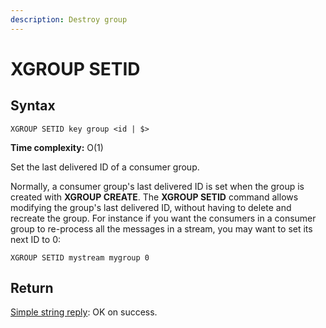 ```yaml
---
description: Destroy group
---
```


# XGROUP SETID

## Syntax

    XGROUP SETID key group <id | $>

**Time complexity:** O(1)

Set the last delivered ID of a consumer group.

Normally, a consumer group's last delivered ID is set when the
group is created with **XGROUP CREATE**. The **XGROUP SETID**
command allows modifying the group's last delivered ID, without
having to delete and recreate the group. For instance if you want
the consumers in a consumer group to re-process all the messages
in a stream, you may want to set its next ID to 0:

```shell
XGROUP SETID mystream mygroup 0
```

## Return
[Simple string reply](https://redis.io/docs/reference/protocol-spec#resp-simple-strings):
OK on success.